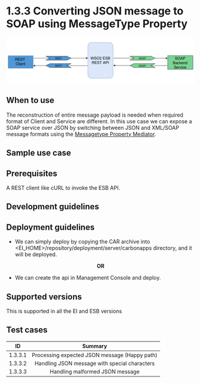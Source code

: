 # 1.3.3 Converting JSON message to SOAP using MessageType Property 


![SOAP to JSON conversion](images/JSON-to-SOAP.png)


## When to use
The reconstruction of entire message payload is needed when required format of Client and Service are different. 
In this use case we can expose a SOAP service over JSON by switching between JSON and XML/SOAP message formats 
using the [Messagetype Property Mediator](https://docs.wso2.com/display/EI640/Property+Mediator).


## Sample use case

## Prerequisites
A REST client like cURL to invoke the ESB API.

## Development guidelines

## Deployment guidelines

* We can simply deploy by copying the CAR archive into <EI_HOME>/repository/deployment/server/carbonapps directory, and it will be deployed.

<p align="center"><b> OR </b></p>

* We can create the api in Management Console and deploy.

## Supported versions

This is supported in all the EI and ESB versions

## Test cases

| ID        | Summary                                       |
| ----------|:---------------------------------------------:|
| 1.3.3.1   | Processing expected JSON message (Happy path) |
| 1.3.3.2   | Handling JSON message with special characters |
| 1.3.3.3   | Handling malformed JSON message               |
